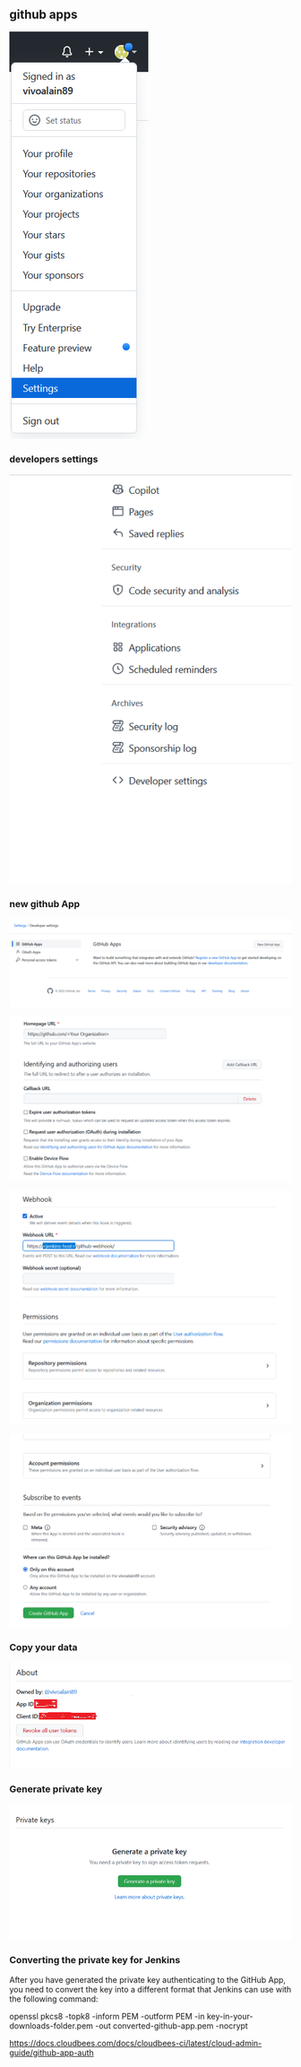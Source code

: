 ## github apps

![qownnotes-media-rYAomz](../../media/qownnotes-media-rYAomz.png)

### developers settings

![qownnotes-media-cRyqKw](../../media/qownnotes-media-cRyqKw.png)

### new github App

![qownnotes-media-sAemVz](../../media/qownnotes-media-sAemVz.png)

![qownnotes-media-oBtVic](../../media/qownnotes-media-oBtVic.png)

![qownnotes-media-fcbOcp](../../media/qownnotes-media-fcbOcp.png)

![qownnotes-media-xsnyNn](../../media/qownnotes-media-xsnyNn.png)

### Copy your data

![qownnotes-media-SwRryz](../../media/qownnotes-media-SwRryz.png)

### Generate private key

![qownnotes-media-eTDyhO](../../media/qownnotes-media-eTDyhO.png)


### Converting the private key for Jenkins

After you have generated the private key authenticating to the GitHub App, you need to convert the key into a different format that Jenkins can use with the following command:

openssl pkcs8 -topk8 -inform PEM -outform PEM -in key-in-your-downloads-folder.pem -out converted-github-app.pem -nocrypt



https://docs.cloudbees.com/docs/cloudbees-ci/latest/cloud-admin-guide/github-app-auth





